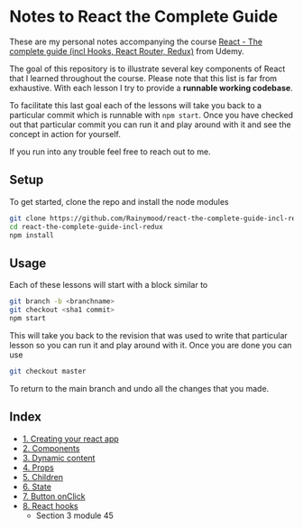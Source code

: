 # Notes to React the Complete Guide

These are my personal notes accompanying the course [React - The complete guide (incl Hooks, React Router, Redux)](https://www.udemy.com/course/react-the-complete-guide-incl-redux/learn/lecture/8090862#notes) from Udemy.

The goal of this repository is to illustrate several key components of React
that I learned throughout the course. Please note that this list is far from exhaustive. With each lesson I try to provide a **runnable working codebase**.

To facilitate this last goal each of the lessons will take you back to a particular commit which is runnable with `npm start`. Once you have checked out that particular commit you can run it and play around with it and see the concept in action for yourself. 

If you run into any trouble feel free to reach out to me. 

## Setup

To get started, clone the repo and install the node modules

```bash
git clone https://github.com/Rainymood/react-the-complete-guide-incl-redux
cd react-the-complete-guide-incl-redux
npm install
```

## Usage

Each of these lessons will start with a block similar to 

```bash
git branch -b <branchname>
git checkout <sha1 commit>
npm start
```

This will take you back to the revision that was used to write that
particular lesson so you can run it and play around with it. Once you are done you can use 

```bash
git checkout master
```

To return to the main branch and undo all the changes that you made.

## Index

* [1. Creating your react app](doc/001-create-react-app.md)
* [2. Components](doc/002-components.md)
* [3. Dynamic content](doc/003-dynamic-content.md)
* [4. Props](doc/004-props.md)
* [5. Children](doc/005-children.md)
* [6. State](doc/006-state.md)
* [7. Button onClick](doc/007-button-onclick.md)
* [8. React hooks](doc/008-react-hooks.md)
    * Section 3 module 45